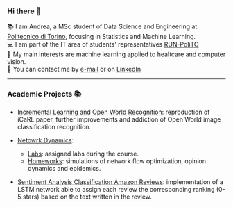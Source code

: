 ### Hi there 👋

<!--
**andrerubeis/andrerubeis** is a ✨ _special_ ✨ repository because its `README.md` (this file) appears on your GitHub profile.

Here are some ideas to get you started:

- 🔭 I’m currently working on ...
- 🌱 I’m currently learning ...
- 👯 I’m looking to collaborate on ...
- 🤔 I’m looking for help with ...
- 💬 Ask me about ...
- 📫 How to reach me: ...
- 😄 Pronouns: ...
- ⚡ Fun fact: ...
-->
:books: I am Andrea, a MSc student of Data Science and Engineering at [Politecnico di Torino](https://www.polito.it/), focusing in Statistics and Machine Learning. <br/>
:computer: I am part of the IT area of students' representatives [RUN-PoliTO](https://runpolito.it/) <br/>
:dna: My main interests are machine learning applied to healtcare and computer vision. <br/> 
:e-mail: You can contact me by [e-mail](mailto:andrea.rubeis@outlook.it?subject=[GitHub]) or on [LinkedIn](https://www.linkedin.com/in/andrea-rubeis-921825145/)<br/>

---
### Academic Projects 📚
- [Incremental Learning and Open World Recognition](https://github.com/andrerubeis/Open-World-Image-Recognition): reproduction of iCaRL paper, further improvements and addiction of Open World image classification recognition.
- [Netowrk Dynamics](https://github.com/andrerubeis/Network-Dynamics): 
  - [Labs](https://github.com/andrerubeis/Network-Dynamics/tree/main/Labs): assigned labs during the course.
  - [Homeworks](https://github.com/andrerubeis/Network-Dynamics/tree/main/Homeworks): simulations of network flow optimization, opinion dynamics and epidemics. 

- [Sentiment Analysis Classification Amazon Reviews](https://github.com/andrerubeis/Sentiment-Analysis-Classification-Amazon-Reviews): implementation of a LSTM network able to assign each review the corresponding ranking (0-5 stars) based on the text written in the review.


